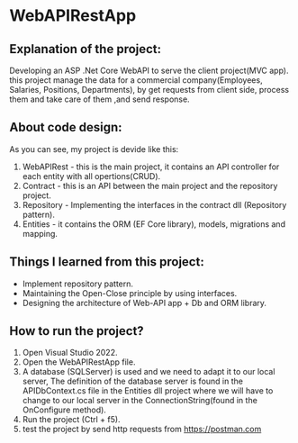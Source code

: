 # WebAPIRestApp
## Explanation of the project:
Developing an ASP .Net Core WebAPI to serve the client project(MVC app). 
this project manage the data for a commercial company(Employees, Salaries, Positions, Departments), by get requests from client side, process them and take care of them  ,and send response. 
## About code design:
As you can see, my project is devide like this:
1. WebAPIRest - this is the main project, it contains an API controller for each entity with all opertions(CRUD).
2. Contract - this is an API between the main project and the repository project.
3. Repository - Implementing the interfaces in the contract dll (Repository pattern).
4. Entities - it contains the ORM (EF Core library), models, migrations and mapping.

## Things I learned from this project:
- Implement repository pattern.
- Maintaining the Open-Close principle by using interfaces.
- Designing the architecture of Web-API app + Db and ORM library.

## How to run the project?
1. Open Visual Studio 2022.
2. Open the WebAPIRestApp file.
3. A database (SQLServer) is used and we need to adapt it to our local server, The definition of the database server is found in the APIDbContext.cs file in the Entities dll project where we will have to change to our local server in the ConnectionString(found in the OnConfigure method).
4. Run the project (Ctrl + f5).
5. test the project by send http requests from https://postman.com

